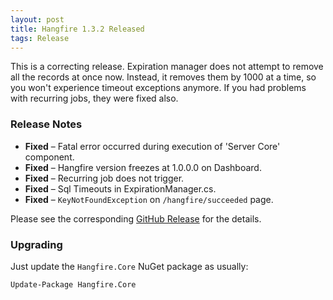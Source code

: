 ```yaml
---
layout: post
title: Hangfire 1.3.2 Released
tags: Release
---
```


This is a correcting release. Expiration manager does not attempt to remove all the records at once now. Instead, it removes them by 1000 at a time, so you won't experience timeout exceptions anymore. If you had problems with recurring jobs, they were fixed also.

### Release Notes

* **Fixed** – Fatal error occurred during execution of 'Server Core' component.
* **Fixed** – Hangfire version freezes at 1.0.0.0 on Dashboard.
* **Fixed** – Recurring job does not trigger.
* **Fixed** – Sql Timeouts in ExpirationManager.cs.
* **Fixed** – `KeyNotFoundException` on `/hangfire/succeeded` page.

Please see the corresponding [GitHub Release](https://github.com/HangfireIO/Hangfire/releases/tag/v1.3.2) for the details.

### Upgrading

Just update the `Hangfire.Core` NuGet package as usually:

    Update-Package Hangfire.Core